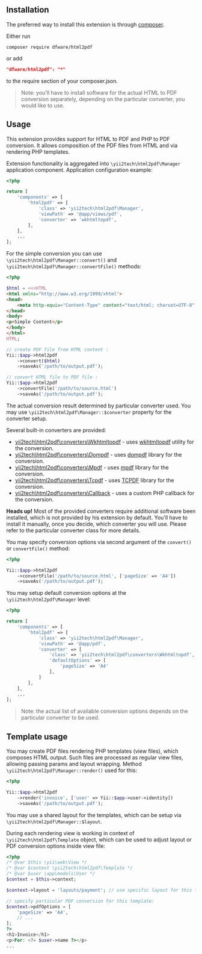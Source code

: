 Installation
------------

The preferred way to install this extension is through [composer](http://getcomposer.org/download/).

Either run

```
composer require dfware/html2pdf
```

or add

```json
"dfware/html2pdf": "*"
```

to the require section of your composer.json.

> Note: you'll have to install software for the actual HTML to PDF conversion separately, depending on the
  particular converter, you would like to use.


Usage
-----

This extension provides support for HTML to PDF and PHP to PDF conversion. It allows composition of the PDF files
from HTML and via rendering PHP templates.

Extension functionality is aggregated into `\yii2tech\html2pdf\Manager` application component.
Application configuration example:

```php
<?php

return [
    'components' => [
        'html2pdf' => [
            'class' => 'yii2tech\html2pdf\Manager',
            'viewPath' => '@app/views/pdf',
            'converter' => 'wkhtmltopdf',
        ],
    ],
    ...
];
```

For the simple conversion you can use `\yii2tech\html2pdf\Manager::convert()` and `\yii2tech\html2pdf\Manager::convertFile()` methods:

```php
<?php

$html = <<<HTML
<html xmlns="http://www.w3.org/1999/xhtml">
<head>
    <meta http-equiv="Content-Type" content="text/html; charset=UTF-8" />
</head>
<body>
<p>Simple Content</p>
</body>
</html>
HTML;

// create PDF file from HTML content :
Yii::$app->html2pdf
    ->convert($html)
    ->saveAs('/path/to/output.pdf');

// convert HTML file to PDF file :
Yii::$app->html2pdf
    ->convertFile('/path/to/source.html')
    ->saveAs('/path/to/output.pdf');
```

The actual conversion result determined by particular converter used.
You may use `\yii2tech\html2pdf\Manager::$converter` property for the converter setup.

Several built-in converters are provided:

 - [yii2tech\html2pdf\converters\Wkhtmltopdf](src/converters/Wkhtmltopdf.php) - uses [wkhtmltopdf](http://wkhtmltopdf.org/) utility for the conversion.
 - [yii2tech\html2pdf\converters\Dompdf](src/converters/Dompdf.php) - uses [dompdf](https://github.com/dompdf/dompdf) library for the conversion.
 - [yii2tech\html2pdf\converters\Mpdf](src/converters/Mpdf.php) - uses [mpdf](https://github.com/mpdf/mpdf) library for the conversion.
 - [yii2tech\html2pdf\converters\Tcpdf](src/converters/Tcpdf.php) - uses [TCPDF](http://www.tcpdf.org) library for the conversion.
 - [yii2tech\html2pdf\converters\Callback](src/converters/Callback.php) - uses a custom PHP callback for the conversion.

**Heads up!** Most of the provided converters require additional software been installed, which is not provided by
his extension by default. You'll have to install it manually, once you decide, which converter you will use.
Please refer to the particular converter class for more details.

You may specify conversion options via second argument of the `convert()` or `convertFile()` method:

```php
<?php

Yii::$app->html2pdf
    ->convertFile('/path/to/source.html', ['pageSize' => 'A4'])
    ->saveAs('/path/to/output.pdf');
```

You may setup default conversion options at the `\yii2tech\html2pdf\Manager` level:

```php
<?php

return [
    'components' => [
        'html2pdf' => [
            'class' => 'yii2tech\html2pdf\Manager',
            'viewPath' => '@app/pdf',
            'converter' => [
                'class' => 'yii2tech\html2pdf\converters\Wkhtmltopdf',
                'defaultOptions' => [
                    'pageSize' => 'A4'
                ],
            ]
        ],
    ],
    ...
];
```

> Note: the actual list of available conversion options depends on the particular converter to be used.


## Template usage <span id="template-usage"></span>

You may create PDF files rendering PHP templates (view files), which composes HTML output.
Such files are processed as regular view files, allowing passing params and layout wrapping.
Method `\yii2tech\html2pdf\Manager::render()` used for this:

```php
<?php

Yii::$app->html2pdf
    ->render('invoice', ['user' => Yii::$app->user->identity])
    ->saveAs('/path/to/output.pdf');
```

You may use a shared layout for the templates, which can be setup via `\yii2tech\html2pdf\Manager::$layout`.

During each rendering view is working in context of `\yii2tech\html2pdf\Template` object, which can be used to adjust
layout or PDF conversion options inside view file:

```php
<?php
/* @var $this \yii\web\View */
/* @var $context \yii2tech\html2pdf\Template */
/* @var $user \app\models\User */
$context = $this->context;

$context->layout = 'layouts/payment'; // use specific layout for this template

// specify particular PDF conversion for this template:
$context->pdfOptions = [
    'pageSize' => 'A4',
    // ...
];
?>
<h1>Invoice</h1>
<p>For: <?= $user->name ?></p>
...
```
